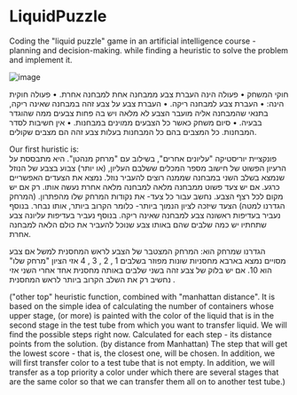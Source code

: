 # LiquidPuzzle
Coding the "liquid puzzle" game in an artificial intelligence course - planning and decision-making. while finding a heuristic to solve the problem and implement it.

![image](https://github.com/OrenAviya/LiquidPuzzle/assets/98823130/287d2656-325c-4897-af0e-85926e148561)

חוקי המשחק
• פעולה הינה העברת צבע ממבחנה אחת למבחנה אחרת.
• פעולה חוקית הינה:
• העברת צבע למבחנה ריקה.
• העברת צבע על צבע זהה במבחנה שאינה ריקה, בתנאי שהמבחנה אליה מועבר
הצבע לא מלאה ויש בה פחות צבעים ממה שהוגדר בבעיה.
• סיום משחק כאשר כל הצבעים ממוינים במבחנות.
• אין חשיבות לסדר המבחנות. כל המצבים בהם כל המבחנות בעלות צבע
זהה הם מצבים שקולים.

Our first huristic is: 
\
פונקציית יוריסטיקה "עליונים אחרים", בשילוב עם "מרחק מנהטן".
היא מתבססת על הרעיון הפשוט של חישוב מספר המכלים ששלבם העליון, (או יותר) צבוע בצבע של הנוזל שנמצא בשלב השני  במבחנה שממנה רוצים להעביר נוזל.
נמצא את הצעדים האפשריים כרגע. אם יש צעד פשוט ממבחנה מלאה למבחנה מלאה אחרת נעשה אותו. רק אם יש מקום לכל רצף הצבע. 
נחשב עבור כל צעד-  את נקודות המרחק שלו מהפתרון. (המרחק הגדרנו למטה)
הצעד שיזכה לציון הנמוך ביותר- כלומר הקרוב ביותר, אותו נבחר.
בנוסף נעביר בעדיפות ראשונה צבע למבחנה שאינה ריקה. 
בנוסף נעביר בעדיפות עליונה צבע שתחתיו יש כמה שלבים שהם באותו צבע שנוכל להעביר את כולם הלאה למבחנה אחרת.

הגדרנו שמרחק הוא: 
המרחק המצטבר של הצבע לראש המחסנית למשל אם צבע מסויים נמצא בארבא מחסניות שונות מפוזר בשלבים 1 , 2 , 3 , 4 אזי הציון "מרחק שלו" הוא 10. 
אם יש בלוק של צבע זהה בשני שלבים באותה מחסנית אחד אחרי השני אזי נחשיב רק את השלב הקרוב ביותר לראש המחסנית .

("other top" heuristic function, combined with "manhattan distance".
It is based on the simple idea of calculating the number of containers whose upper stage, (or more) is painted with the color of the liquid that is in the second stage in the test tube from which you want to transfer liquid.
We will find the possible steps right now.
Calculated for each step - its distance points from the solution. (by distance from Manhattan)
The step that will get the lowest score - that is, the closest one, will be chosen.
In addition, we will first transfer color to a test tube that is not empty.
In addition, we will transfer as a top priority a color under which there are several stages that are the same color so that we can transfer them all on to another test tube.)

